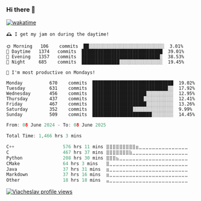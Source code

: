 ### Hi there 👋

[![wakatime](https://wakatime.com/badge/user/018c696b-0bdf-43bb-ab77-72c32d0bf4fe.svg)](https://wakatime.com/@018c696b-0bdf-43bb-ab77-72c32d0bf4fe)

<!-- README-STATS:START -->

```
🕰️ I get my jam on during the daytime!

🌞 Morning  	106    commits	██░░░░░░░░░░░░░░░░░░░░░░░░░░░░	3.01%
🌆 Daytime  	1374   commits	██████████████████████████████	39.01%
🌃 Evening  	1357   commits	█████████████████████████████░	38.53%
🌙 Night    	685    commits	██████████████░░░░░░░░░░░░░░░░	19.45%
```

```
📅 I'm most productive on Mondays!

Monday      	670    commits	██████████████████████████████	19.02%
Tuesday     	631    commits	████████████████████████████░░	17.92%
Wednesday   	456    commits	████████████████████░░░░░░░░░░	12.95%
Thursday    	437    commits	███████████████████░░░░░░░░░░░	12.41%
Friday      	467    commits	████████████████████░░░░░░░░░░	13.26%
Saturday    	352    commits	███████████████░░░░░░░░░░░░░░░	9.99%
Sunday      	509    commits	██████████████████████░░░░░░░░	14.45%
```

<!-- README-STATS:END -->

<!--START_SECTION:waka-->

```C
From: 08 June 2024 - To: 08 June 2025

Total Time: 1,466 hrs 3 mins

C++                  576 hrs 11 mins ⣿⣿⣿⣿⣿⣿⣿⣿⣿⣶⣀⣀⣀⣀⣀⣀⣀⣀⣀⣀⣀⣀⣀⣀⣀   38.82 %
C                    467 hrs 37 mins ⣿⣿⣿⣿⣿⣿⣿⣷⣀⣀⣀⣀⣀⣀⣀⣀⣀⣀⣀⣀⣀⣀⣀⣀⣀   31.50 %
Python               208 hrs 30 mins ⣿⣿⣿⣦⣀⣀⣀⣀⣀⣀⣀⣀⣀⣀⣀⣀⣀⣀⣀⣀⣀⣀⣀⣀⣀   14.05 %
CMake                64 hrs 3 mins   ⣿⣀⣀⣀⣀⣀⣀⣀⣀⣀⣀⣀⣀⣀⣀⣀⣀⣀⣀⣀⣀⣀⣀⣀⣀   04.32 %
Java                 37 hrs 31 mins  ⣶⣀⣀⣀⣀⣀⣀⣀⣀⣀⣀⣀⣀⣀⣀⣀⣀⣀⣀⣀⣀⣀⣀⣀⣀   02.53 %
Markdown             37 hrs 16 mins  ⣶⣀⣀⣀⣀⣀⣀⣀⣀⣀⣀⣀⣀⣀⣀⣀⣀⣀⣀⣀⣀⣀⣀⣀⣀   02.51 %
Other                18 hrs 18 mins  ⣤⣀⣀⣀⣀⣀⣀⣀⣀⣀⣀⣀⣀⣀⣀⣀⣀⣀⣀⣀⣀⣀⣀⣀⣀   01.23 %
```

<!--END_SECTION:waka-->

[![Viacheslav profile views](https://u8views.com/api/v1/github/profiles/25109435/views/day-week-month-total-count.svg)](https://u8views.com/github/Mcublog)
